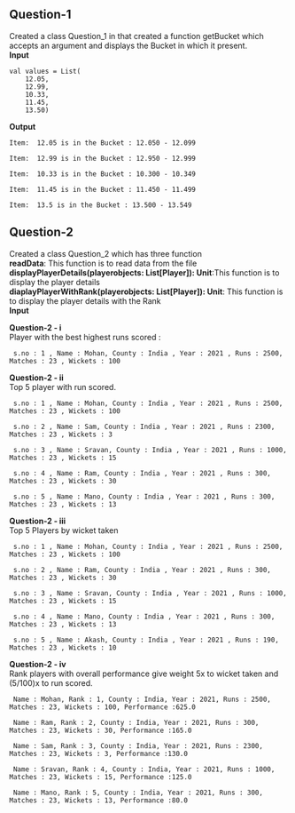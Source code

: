 ## Question-1
Created a class Question_1 in that created a function getBucket which accepts an argument and displays the Bucket in which it present.<br>
**Input** <br>

```
val values = List(
    12.05,
    12.99,
    10.33,
    11.45,
    13.50)
```
**Output**
```
Item:  12.05 is in the Bucket : 12.050 - 12.099

Item:  12.99 is in the Bucket : 12.950 - 12.999

Item:  10.33 is in the Bucket : 10.300 - 10.349

Item:  11.45 is in the Bucket : 11.450 - 11.499

Item:  13.5 is in the Bucket : 13.500 - 13.549
```

## Question-2
Created a class Question_2 which has three function <br>
**readData**: This function is to read data from the file <br>
**displayPlayerDetails(playerobjects: List[Player]): Unit**:This function is to display the player details <br>
**diaplayPlayerWithRank(playerobjects: List[Player]): Unit**: This function is to display the player details with the Rank <br>
**Input** <br>



**Question-2 - i** <br>
Player with the best  highest runs scored :
```
 s.no : 1 , Name : Mohan, County : India , Year : 2021 , Runs : 2500, Matches : 23 , Wickets : 100
```

**Question-2 - ii** <br>
Top 5 player with run scored.
```
 s.no : 1 , Name : Mohan, County : India , Year : 2021 , Runs : 2500, Matches : 23 , Wickets : 100

 s.no : 2 , Name : Sam, County : India , Year : 2021 , Runs : 2300, Matches : 23 , Wickets : 3

 s.no : 3 , Name : Sravan, County : India , Year : 2021 , Runs : 1000, Matches : 23 , Wickets : 15

 s.no : 4 , Name : Ram, County : India , Year : 2021 , Runs : 300, Matches : 23 , Wickets : 30

 s.no : 5 , Name : Mano, County : India , Year : 2021 , Runs : 300, Matches : 23 , Wickets : 13
```

**Question-2 - iii** <br>
Top 5 Players by wicket taken
```
 s.no : 1 , Name : Mohan, County : India , Year : 2021 , Runs : 2500, Matches : 23 , Wickets : 100

 s.no : 2 , Name : Ram, County : India , Year : 2021 , Runs : 300, Matches : 23 , Wickets : 30

 s.no : 3 , Name : Sravan, County : India , Year : 2021 , Runs : 1000, Matches : 23 , Wickets : 15

 s.no : 4 , Name : Mano, County : India , Year : 2021 , Runs : 300, Matches : 23 , Wickets : 13

 s.no : 5 , Name : Akash, County : India , Year : 2021 , Runs : 190, Matches : 23 , Wickets : 10

```


**Question-2 - iv** <br>
Rank players with overall performance give weight 5x to wicket taken and (5/100)x to run scored.
```
 Name : Mohan, Rank : 1, County : India, Year : 2021, Runs : 2500, Matches : 23, Wickets : 100, Performance :625.0

 Name : Ram, Rank : 2, County : India, Year : 2021, Runs : 300, Matches : 23, Wickets : 30, Performance :165.0

 Name : Sam, Rank : 3, County : India, Year : 2021, Runs : 2300, Matches : 23, Wickets : 3, Performance :130.0

 Name : Sravan, Rank : 4, County : India, Year : 2021, Runs : 1000, Matches : 23, Wickets : 15, Performance :125.0

 Name : Mano, Rank : 5, County : India, Year : 2021, Runs : 300, Matches : 23, Wickets : 13, Performance :80.0
```


